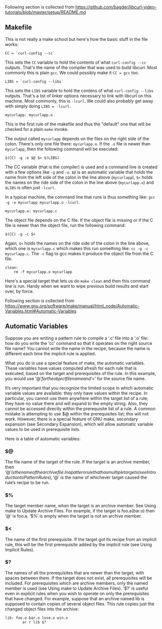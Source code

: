 Following section is collected from https://github.com/bagder/libcurl-video-tutorials/blob/master/setup/README.md

## Makefile

This is not really a make school but here's how the basic stuff in the file
works:

    CC = `curl-config --cc`

This sets the `CC` variable to hold the contents of what `curl-config --cc`
outputs. That's the name of the compiler that was used to build libcurl. Most
commonly this is plain `gcc`. We could possibly make it `CC = gcc` too.

    LIBS = `curl-config --libs`

This sets the `LIBS` variable to hold the contens of what `curl-config --libs`
outputs. That's a list of linker options necessary to link with libcurl on
this machine. Most commonly, this is `-lcurl`. We could also probably get away
with simply doing `LIBS = -lcurl`.

    mycurlapp: mycurlapp.o

This is the first rule of the makefile and thus the "default" one that will be
checked for a plain `make` invoke.

The *output* called `mycurlapp` depends on the files on the right side of the
colon. There's only one file there: `mycurlapp.o`. If the `.o` file is newer than
`mycurlapp`, then the following command will be executed:

    $(CC) -g -o $@ $< $(LIBS)

The CC variable (that is the compiler) is used and a command line is created
with a few options like `-g` and `-o`. `$@` is an automatic variable that
holds the name from the left side of the colon in the line above (`mycurlapp`),
`$<` holds the names on the ride side of the colon in the line above
(`mycurlapp.o`) and `$LIBS` is often just `-lcurl`.

In a typical machine, the command line that runs is thus something like:
`gcc -g -o mycurlapp mycurlapp.o -lcurl`.

    mycurlapp.o: mycurlapp.c

The object file depends on the C file. If the object file is missing or if the
C file is newer than the object file, run the following command:

    $(CC) -g -c $<

Again, `$<` holds the names on the ride side of the colon in the line above,
which one is `mycurlapp.c` which makes this run something like: `cc -g -c
mycurlapp.c`. The `-c` flag to gcc makes it produce the object file from the C
file.

    clean:
        rm -f mycurlapp.o mycurlapp

Here's a special target that lets us do `make clean` and then this command
line is run. Handy when we want to wipe previous build results and start over,
by force.

Following section is collected from https://www.gnu.org/software/make/manual/html_node/Automatic-Variables.html#Automatic-Variables

## Automatic Variables

Suppose you are writing a pattern rule to compile a ‘.c’ file into a ‘.o’ file: how do you write the ‘cc’ command so that it operates on the right source file name? You cannot write the name in the recipe, because the name is different each time the implicit rule is applied.

What you do is use a special feature of make, the automatic variables. These variables have values computed afresh for each rule that is executed, based on the target and prerequisites of the rule. In this example, you would use ‘$@’ for the object file name and ‘$<’ for the source file name.

It’s very important that you recognize the limited scope in which automatic variable values are available: they only have values within the recipe. In particular, you cannot use them anywhere within the target list of a rule; they have no value there and will expand to the empty string. Also, they cannot be accessed directly within the prerequisite list of a rule. A common mistake is attempting to use $@ within the prerequisites list; this will not work. However, there is a special feature of GNU make, secondary expansion (see Secondary Expansion), which will allow automatic variable values to be used in prerequisite lists.

Here is a table of automatic variables: 

### $@

The file name of the target of the rule. If the target is an archive member, then ‘$@’ is the name of the archive file. In a pattern rule that has multiple targets (see Introduction to Pattern Rules), ‘$@’ is the name of whichever target caused the rule’s recipe to be run.

### $%

The target member name, when the target is an archive member. See Using make to Update Archive Files. For example, if the target is foo.a(bar.o) then ‘$%’ is bar.o and ‘$@’ is foo.a. ‘$%’ is empty when the target is not an archive member.
### $<

The name of the first prerequisite. If the target got its recipe from an implicit rule, this will be the first prerequisite added by the implicit rule (see Using Implicit Rules).
### $?

The names of all the prerequisites that are newer than the target, with spaces between them. If the target does not exist, all prerequisites will be included. For prerequisites which are archive members, only the named member is used (see Using make to Update Archive Files).
‘$?’ is useful even in explicit rules when you wish to operate on only the prerequisites that have changed. For example, suppose that an archive named lib is supposed to contain copies of several object files. This rule copies just the changed object files into the archive:

    lib: foo.o bar.o lose.o win.o
            ar r lib $?
